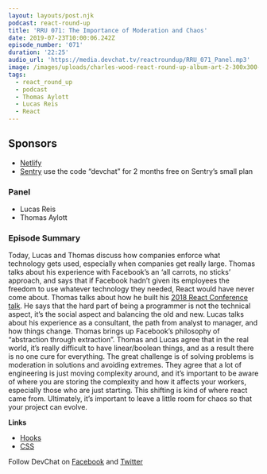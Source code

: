 ```yaml
---
layout: layouts/post.njk
podcast: react-round-up
title: 'RRU 071: The Importance of Moderation and Chaos'
date: 2019-07-23T10:00:06.242Z
episode_number: '071'
duration: '22:25'
audio_url: 'https://media.devchat.tv/reactroundup/RRU_071_Panel.mp3'
image: /images/uploads/charles-wood-react-round-up-album-art-2-300x300-1.jpg
tags:
  - react_round_up
  - podcast
  - Thomas Aylott
  - Lucas Reis
  - React
---
```

## **Sponsors**



*   [Netlify](https://www.netlify.com/)
*   [Sentry](http://sentry.io/) use the code “devchat” for 2 months free on Sentry’s small plan


### **Panel**



*   Lucas Reis
*   Thomas Aylott


### **Episode Summary**

Today, Lucas and Thomas discuss how companies enforce what technology gets used, especially when companies get really large. Thomas talks about his experience with Facebook’s an ‘all carrots, no sticks’ approach, and says that if Facebook hadn’t given its employees the freedom to use whatever technology they needed, React would have never come about. Thomas talks about how he built his [2018 React Conference talk](https://www.youtube.com/watch?v=6DDdtt5zXPk). He says that the hard part of being a programmer is not the technical aspect, it’s the social aspect and balancing the old and new. Lucas talks about his experience as a consultant, the path from analyst to manager, and how things change. Thomas brings up Facebook’s philosophy of “abstraction through extraction”. Thomas and Lucas agree that in the real world, it’s really difficult to have linear/boolean things, and as a result there is no one cure for everything. The great challenge is of solving problems is moderation in solutions and avoiding extremes. They agree that a lot of engineering is just moving complexity around, and it’s important to be aware of where you are storing the complexity and how it affects your workers, especially those who are just starting. This shifting is kind of where react came from. Ultimately, it’s important to leave a little room for chaos so that your project can evolve. 

**Links**



*   [Hooks](https://reactjs.org/docs/hooks-intro.html)
*   [CSS](https://www.w3schools.com/css/)

Follow DevChat on [Facebook](https://www.facebook.com/DevChattv/?__tn__=%2Cd%2CP-R&eid=ARDBDrBnK71PDmx_8gE_IeIEo5SnM7cyzylVBjAwfaOo1ck_6q3GXuRBfaUQZaWVvFGyEVjrhDwnS_tV) and [Twitter](https://twitter.com/devchattv?lang=en)


<!-- Docs to Markdown version 1.0β17 -->
